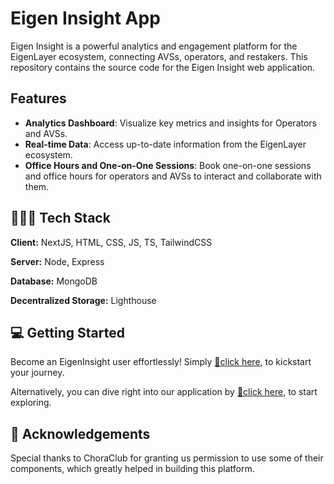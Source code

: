 # Eigen Insight App

Eigen Insight is a powerful analytics and engagement platform for the EigenLayer ecosystem, connecting AVSs, operators, and restakers. This repository contains the source code for the Eigen Insight web application.

## Features
- **Analytics Dashboard**: Visualize key metrics and insights for Operators and AVSs.
- **Real-time Data**: Access up-to-date information from the EigenLayer ecosystem.
- **Office Hours and One-on-One Sessions**: Book one-on-one sessions and office hours for operators and AVSs to interact and collaborate with them.

## 👨🏻‍💻 Tech Stack

**Client:** NextJS, HTML, CSS, JS, TS, TailwindCSS

**Server:** Node, Express

**Database:** MongoDB

**Decentralized Storage:** Lighthouse

## 💻 Getting Started
Become an EigenInsight user effortlessly! Simply [🔗click here](https://www.eigeninsight.xyz/), to kickstart your journey.

Alternatively, you can dive right into our application by [🔗click here](https://app.eigeninsight.xyz/), to start exploring.

## 🙏 Acknowledgements
Special thanks to ChoraClub for granting us permission to use some of their components, which greatly helped in building this platform.

